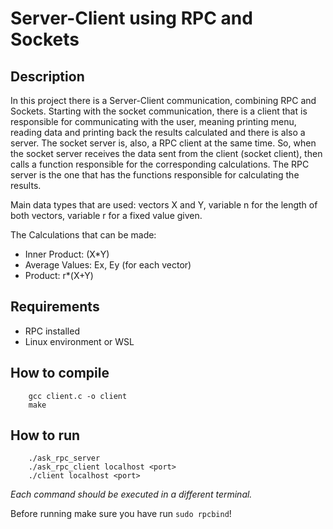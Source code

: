 # Server-Client using RPC and Sockets

## Description
  In this project there is a Server-Client communication, combining RPC and Sockets. Starting with the socket communication, there is a client that is responsible for communicating with the user, meaning printing menu, reading data and printing back the results calculated and there is also a server. The socket server is, also, a RPC client at the same time. So, when the socket server receives the data sent from the client (socket client), then calls a function responsible for the corresponding calculations. The RPC server is the one that has the functions responsible for calculating the results.

Main data types that are used: vectors X and Y, variable n for the length of both vectors, variable r for a fixed value given.

The Calculations that can be made:
- Inner Product: (X*Y)
- Average Values: Ex, Ey (for each vector)
- Product: r*(X+Y)

## Requirements
- RPC installed
- Linux environment or WSL

## How to compile
```
    gcc client.c -o client
    make
```
 
## How to run
```
    ./ask_rpc_server
    ./ask_rpc_client localhost <port>
    ./client localhost <port>
```
*Each command should be executed in a different terminal.*
  
Before running make sure you have run `sudo rpcbind`!
